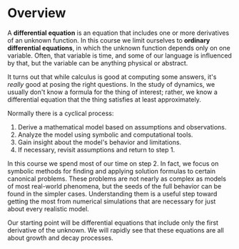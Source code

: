 # Overview

A **differential equation** is an equation that includes one or more derivatives of an unknown function. In this course we limit ourselves to **ordinary differential equations**, in which the unknown function depends only on one variable. Often, that variable is time, and some of our language is influenced by that, but the variable can be anything physical or abstract.

It turns out that while calculus is good at computing some answers, it's *really* good at posing the right questions. In the study of dynamics, we usually don't know a formula for the thing of interest; rather, we know a differential equation that the thing satisfies at least approximately.

Normally there is a cyclical process:

1. Derive a mathematical model based on assumptions and observations.
2. Analyze the model using symbolic and computational tools.
3. Gain insight about the model's behavior and limitations.
4. If necessary, revisit assumptions and return to step 1.

In this course we spend most of our time on step 2. In fact, we focus on symbolic methods for finding and applying solution formulas to certain canonical problems. These problems are not nearly as complex as models of most real-world phenomena, but the seeds of the full behavior can be found in the simpler cases. Understanding them is a useful step toward getting the most from numerical simulations that are necessary for just about every realistic model.

Our starting point will be differential equations that include only the first derivative of the unknown. We will rapidly see that these equations are all about growth and decay processes.

```{glossary}
```
